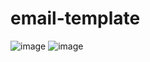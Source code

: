 # email-template
![image](https://github.com/UMAR010FAROOQ/email-template/assets/124328232/ef971df9-aa0f-4f70-9a52-e67ce6d43999)
![image](https://github.com/UMAR010FAROOQ/email-template/assets/124328232/f1b4ba05-0539-4f9c-844f-9dfd3bdb33a0)
